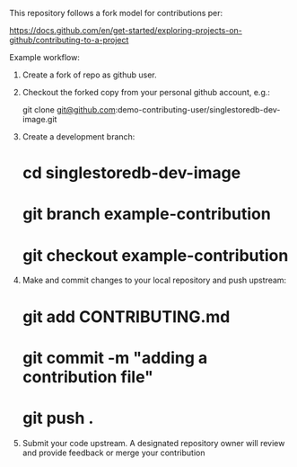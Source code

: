 This repository follows a fork model for contributions per:

https://docs.github.com/en/get-started/exploring-projects-on-github/contributing-to-a-project


Example workflow:

1. Create a fork of repo as github user.  
2. Checkout the forked copy from your personal github account, e.g.:

   git clone git@github.com:demo-contributing-user/singlestoredb-dev-image.git 

3. Create a development branch:

   # cd singlestoredb-dev-image
   # git branch example-contribution
   # git checkout example-contribution

4. Make and commit changes to your local repository and push upstream:

   # git add CONTRIBUTING.md
   # git commit -m "adding a contribution file"
   # git push .

5. Submit your code upstream.  A designated repository owner will review and 
   provide feedback or merge your contribution 
